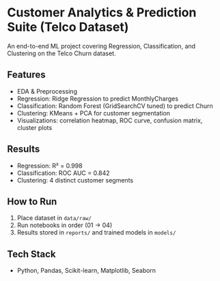 # Customer Analytics & Prediction Suite (Telco Dataset)

An end-to-end ML project covering Regression, Classification, and Clustering on the Telco Churn dataset.

## Features
- EDA & Preprocessing
- Regression: Ridge Regression to predict MonthlyCharges
- Classification: Random Forest (GridSearchCV tuned) to predict Churn
- Clustering: KMeans + PCA for customer segmentation
- Visualizations: correlation heatmap, ROC curve, confusion matrix, cluster plots

## Results
- Regression: R² = 0.998
- Classification: ROC AUC = 0.842
- Clustering: 4 distinct customer segments

## How to Run
1. Place dataset in `data/raw/`
2. Run notebooks in order (01 → 04)
3. Results stored in `reports/` and trained models in `models/`

## Tech Stack
- Python, Pandas, Scikit-learn, Matplotlib, Seaborn
